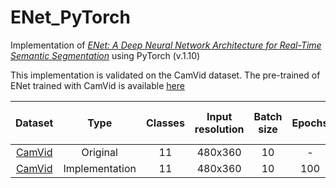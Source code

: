 # ENet_PyTorch

Implementation of [*ENet: A Deep Neural Network Architecture for Real-Time Semantic Segmentation*](https://arxiv.org/abs/1606.02147) using PyTorch (v.1.10)

This implementation is validated on the CamVid dataset.
The pre-trained of ENet trained with CamVid is available [here](https://github.com/ntkhoa95/ENet_PyTorch/tree/main/content/checkpoint/camvid/)

|                               Dataset                                |       Type     | Classes  | Input resolution | Batch size | Epochs |   Mean IoU (%)   |
| :------------------------------------------------------------------: |:--------------:| :------------------: | :--------------: | :--------: | :----: | :---------------: 
| [CamVid](http://mi.eng.cam.ac.uk/research/projects/VideoRec/CamVid/) |    Original    |          11          |     480x360      |     10     |  -     | 58.3|
| [CamVid](http://mi.eng.cam.ac.uk/research/projects/VideoRec/CamVid/) | Implementation |          11          |     480x360      |     10     |  100   | 59.5|

